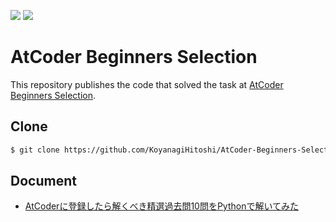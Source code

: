 ![](https://img.shields.io/badge/Python-3.8.2-informational.svg)
![](https://img.shields.io/badge/pycodestyle-2.11.0-informational.svg)

# AtCoder Beginners Selection

This repository publishes the code that solved the task at [AtCoder Beginners Selection](https://atcoder.jp/contests/abs).

## Clone

```bash
$ git clone https://github.com/KoyanagiHitoshi/AtCoder-Beginners-Selection.git
```

## Document

* [AtCoderに登録したら解くべき精選過去問10問をPythonで解いてみた](https://qiita.com/KoyanagiHitoshi/items/c5e82841b8d0f750851d)
